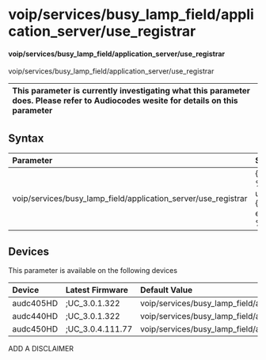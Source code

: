 ﻿---
description: voip/services/busy_lamp_field/application_server/use_registrar
search: false
---

# voip/services/busy_lamp_field/application_server/use_registrar

#### voip/services/busy_lamp_field/application_server/use_registrar

voip/services/busy_lamp_field/application_server/use_registrar


| This parameter is currently investigating what this parameter does. Please refer to Audiocodes wesite for details on this parameter | 
| :--- |

## Syntax
| Parameter | Syntax |
| :--- | :--- |
|voip/services/busy_lamp_field/application_server/use_registrar | {% raw %} undefined {% endraw %}|

## Devices
This parameter is available on the following devices

| Device | Latest Firmware | Default Value |
|:---|:---|:---|
| audc405HD | ;UC_3.0.1.322 | voip/services/busy_lamp_field/application_server/use_registrar=0 
| audc440HD | ;UC_3.0.1.322 | voip/services/busy_lamp_field/application_server/use_registrar=0 
| audc450HD | ;UC_3.0.4.111.77 | voip/services/busy_lamp_field/application_server/use_registrar=0 

ADD A DISCLAIMER
